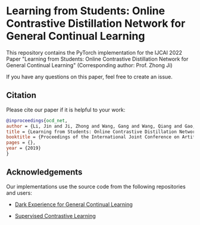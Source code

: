 # Learning from Students: Online Contrastive Distillation Network for General Continual Learning

This repository contains the PyTorch implementation for the IJCAI 2022 Paper "Learning from Students: Online Contrastive Distillation Network for General Continual Learning" (Corresponding author: Prof. Zhong Ji)

If you have any questions on this paper, feel free to create an issue.

## Citation

Please cite our paper if it is helpful to your work:

```bibtex
@inproceedings{ocd_net,
author = {Li, Jin and Ji, Zhong and Wang, Gang and Wang, Qiang and Gao, Feng},
title = {Learning from Students: Online Contrastive Distillation Network for General Continual Learning},
booktitle = {Proceedings of the International Joint Conference on Artificial Intelligence},
pages = {},
year = {2019}
}
```


## Acknowledgements

Our implementations use the source code from the following repositories and users:

* [Dark Experience for General Continual Learning](https://github.com/aimagelab/mammoth)

* [Supervised Contrastive Learning](https://github.com/HobbitLong/SupContrast)
